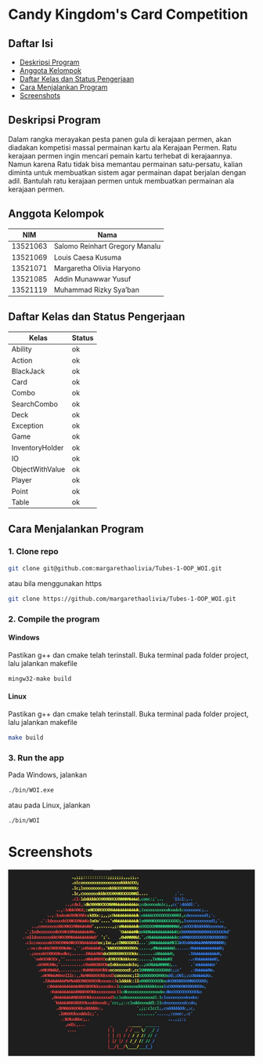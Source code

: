 # Candy Kingdom's Card Competition


## Daftar Isi
* [Deskripsi Program](#deskripsi-program)
* [Anggota Kelompok](#anggota-kelompok)
* [Daftar Kelas dan Status Pengerjaan](#daftar-kelas-dan-status-pengerjaan)
* [Cara Menjalankan Program](#cara-menjalankan-program)
* [Screenshots](#screenshots)


## Deskripsi Program

Dalam rangka merayakan pesta panen gula di kerajaan permen, akan diadakan kompetisi massal permainan kartu ala Kerajaan Permen. Ratu kerajaan permen ingin mencari pemain kartu terhebat di kerajaannya. Namun karena Ratu tidak bisa memantau permainan satu-persatu, kalian diminta untuk membuatkan sistem agar permainan dapat berjalan dengan adil. Bantulah ratu kerajaan permen untuk membuatkan permainan ala kerajaan permen.


## Anggota Kelompok

NIM | Nama |
--- | --- |
13521063 | Salomo Reinhart Gregory Manalu |
13521069 | Louis Caesa Kusuma |
13521071 | Margaretha Olivia Haryono |
13521085 | Addin Munawwar Yusuf |
13521119 | Muhammad Rizky Sya’ban |



## Daftar Kelas dan Status Pengerjaan

| Kelas            | Status |
|------------------|--------|
| Ability          | ok     |
| Action           | ok     |
| BlackJack        | ok     |
| Card             | ok     |
| Combo            | ok     |
| SearchCombo      | ok     |
| Deck             | ok     |
| Exception        | ok     |
| Game             | ok     |
| InventoryHolder  | ok     |
| IO               | ok     |
| ObjectWithValue  | ok     |
| Player           | ok     |
| Point            | ok     |
| Table            | ok     |


## Cara Menjalankan Program

### 1. Clone repo

```sh
git clone git@github.com:margarethaolivia/Tubes-1-OOP_WOI.git
```

atau bila menggunakan https

```sh
git clone https://github.com/margarethaolivia/Tubes-1-OOP_WOI.git
```

### 2. Compile the program

#### Windows

Pastikan g++ dan cmake telah terinstall. Buka terminal pada folder project, lalu jalankan makefile

```sh
mingw32-make build
```

#### Linux

Pastikan g++ dan cmake telah terinstall. Buka terminal pada folder project, lalu jalankan makefile

```sh
make build
```

### 3. Run the app

Pada Windows, jalankan

```sh
./bin/WOI.exe
```

atau pada Linux, jalankan

```sh
./bin/WOI
```


# Screenshots
![screenshots](doc/splashscreen.JPG)